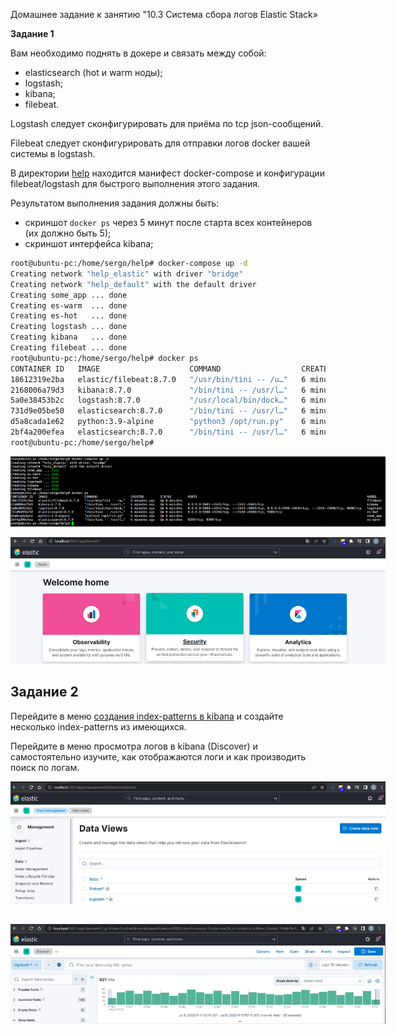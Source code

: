 Домашнее задание к занятию "10.3 Система сбора логов Elastic Stack»  

**Задание 1**

Вам необходимо поднять в докере и связать между собой:

- elasticsearch (hot и warm ноды);
- logstash;
- kibana;
- filebeat.

Logstash следует сконфигурировать для приёма по tcp json-сообщений.

Filebeat следует сконфигурировать для отправки логов docker вашей системы в logstash.

В директории [help](./help) находится манифест docker-compose и конфигурации filebeat/logstash для быстрого 
выполнения этого задания.

Результатом выполнения задания должны быть:

- скриншот `docker ps` через 5 минут после старта всех контейнеров (их должно быть 5);
- скриншот интерфейса kibana;

```bash
root@ubuntu-pc:/home/sergo/help# docker-compose up -d
Creating network "help_elastic" with driver "bridge"
Creating network "help_default" with the default driver
Creating some_app ... done
Creating es-warm  ... done
Creating es-hot   ... done
Creating logstash ... done
Creating kibana   ... done
Creating filebeat ... done
root@ubuntu-pc:/home/sergo/help# docker ps
CONTAINER ID   IMAGE                    COMMAND                  CREATED         STATUS         PORTS                                                                                            NAMES
18612319e2ba   elastic/filebeat:8.7.0   "/usr/bin/tini -- /u…"   6 minutes ago   Up 6 minutes                                                                                                    filebeat
2168006a79d3   kibana:8.7.0             "/bin/tini -- /usr/l…"   6 minutes ago   Up 6 minutes   0.0.0.0:5601->5601/tcp, :::5601->5601/tcp                                                        kibana
5a0e38453b2c   logstash:8.7.0           "/usr/local/bin/dock…"   6 minutes ago   Up 6 minutes   0.0.0.0:5044->5044/tcp, :::5044->5044/tcp, 0.0.0.0:5046->5046/tcp, :::5046->5046/tcp, 9600/tcp   logstash
731d9e05be50   elasticsearch:8.7.0      "/bin/tini -- /usr/l…"   6 minutes ago   Up 6 minutes   0.0.0.0:9200->9200/tcp, :::9200->9200/tcp, 9300/tcp                                              es-hot
d5a8cada1e62   python:3.9-alpine        "python3 /opt/run.py"    6 minutes ago   Up 6 minutes                                                                                                    some_app
2bf4a200efea   elasticsearch:8.7.0      "/bin/tini -- /usr/l…"   6 minutes ago   Up 6 minutes   9200/tcp, 9300/tcp                                                                               es-warm
root@ubuntu-pc:/home/sergo/help# 
```
<img
  src="https://github.com/Serg2211/devops-netology/blob/main/dz/10-monitoring-03-elk/images/1.png"
  alt="image 1.png"
  title="image 1.png"
  style="display: inline-block; margin: 0 auto; max-width: 600px">

<img
  src="https://github.com/Serg2211/devops-netology/blob/main/dz/10-monitoring-03-elk/images/2.png"
  alt="image 2.png"
  title="image 2.png"
  style="display: inline-block; margin: 0 auto; max-width: 600px">



## Задание 2

Перейдите в меню [создания index-patterns  в kibana](http://localhost:5601/app/management/kibana/indexPatterns/create) и создайте несколько index-patterns из имеющихся.

Перейдите в меню просмотра логов в kibana (Discover) и самостоятельно изучите, как отображаются логи и как производить поиск по логам.

<img
  src="https://github.com/Serg2211/devops-netology/blob/main/dz/10-monitoring-03-elk/images/3.png"
  alt="image 3.png"
  title="image 3.png"
  style="display: inline-block; margin: 0 auto; max-width: 600px">

<img
  src="https://github.com/Serg2211/devops-netology/blob/main/dz/10-monitoring-03-elk/images/5.png"
  alt="image 5.png"
  title="image 5.png"
  style="display: inline-block; margin: 0 auto; max-width: 600px">
---
